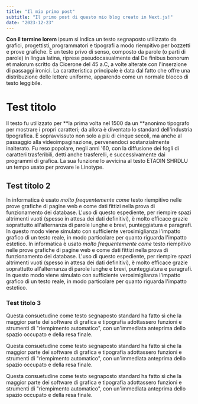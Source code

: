```yaml
---
title: "Il mio primo post"
subtitle: "Il primo post di questo mio blog creato in Next.js!"
date: "2023-12-23"
---
```


**Con il termine lorem** ipsum si indica un testo segnaposto utilizzato da grafici, progettisti, programmatori e tipografi a modo riempitivo per bozzetti e prove grafiche. È un testo privo di senso, composto da parole (o parti di parole) in lingua latina, riprese pseudocasualmente dal De finibus bonorum et malorum scritto da Cicerone del 45 a.C, a volte alterate con l'inserzione di passaggi ironici. La caratteristica principale è data dal fatto che offre una distribuzione delle lettere uniforme, apparendo come un normale blocco di testo leggibile.

# Test titolo
Il testo fu utilizzato per **la prima volta nel 1500 da un **anonimo tipografo per mostrare i propri caratteri; da allora è diventato lo standard dell'industria tipografica. È sopravvissuto non solo a più di cinque secoli, ma anche al passaggio alla videoimpaginazione, pervenendoci sostanzialmente inalterato. Fu reso popolare, negli anni '60, con la diffusione dei fogli di caratteri trasferibili, detti anche trasferelli, e successivamente dai programmi di grafica. La sua funzione lo avvicina al testo ETAOIN SHRDLU un tempo usato per provare le Linotype.

## Test titolo 2

In informatica è usato *molto frequentemente come* testo riempitivo nelle prove grafiche di pagine web e come dati fittizi nella prova di funzionamento dei database. L'uso di questo espediente, per riempire spazi altrimenti vuoti (spesso in attesa dei dati definitivi), è molto efficace grazie soprattutto all'alternanza di parole lunghe e brevi, punteggiatura e paragrafi. In questo modo viene simulato con sufficiente verosimiglianza l'impatto grafico di un testo reale, in modo particolare per quanto riguarda l'impatto estetico.
In informatica è usato *molto frequentemente come* testo riempitivo nelle prove grafiche di pagine web e come dati fittizi nella prova di funzionamento dei database. L'uso di questo espediente, per riempire spazi altrimenti vuoti (spesso in attesa dei dati definitivi), è molto efficace grazie soprattutto all'alternanza di parole lunghe e brevi, punteggiatura e paragrafi. In questo modo viene simulato con sufficiente verosimiglianza l'impatto grafico di un testo reale, in modo particolare per quanto riguarda l'impatto estetico.

### Test titolo 3

Questa consuetudine come testo segnaposto standard ha fatto sì che la maggior parte dei software di grafica e tipografia adottassero funzioni e strumenti di "riempimento automatico", con un'immediata anteprima dello spazio occupato e della resa finale.

Questa consuetudine come testo segnaposto standard ha fatto sì che la maggior parte dei software di grafica e tipografia adottassero funzioni e strumenti di "riempimento automatico", con un'immediata anteprima dello spazio occupato e della resa finale.

Questa consuetudine come testo segnaposto standard ha fatto sì che la maggior parte dei software di grafica e tipografia adottassero funzioni e strumenti di "riempimento automatico", con un'immediata anteprima dello spazio occupato e della resa finale.

